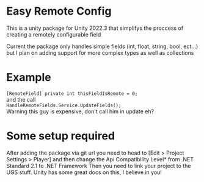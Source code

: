 <h1>Easy Remote Config</h1>
This is a unity package for Unity 2022.3 that simplifys the proccess of creating a remotely configurable field

Current the package only handles simple fields (int, float, string, bool, ect...) but I plan on adding support for more complex types as well as collections

<h1>Example</h1>
<code>[RemoteField] private int thisFieldIsRemote = 0;</code> 
<br/>
and the call
<br/>
<code>HandleRemoteFields.Service.UpdateFields();</code>
<br/>
Warning this guy is expensive, don't call him in update eh?

<h1>Some setup required</h1>
After adding the package via git url you need to head to [Edit > Project Settings > Player] and then change the Api Compatibility Level* from .NET Standard 2.1 to .NET Framework
Then you need to link your project to the UGS stuff. Unity has some great docs on this, I believe in you!
